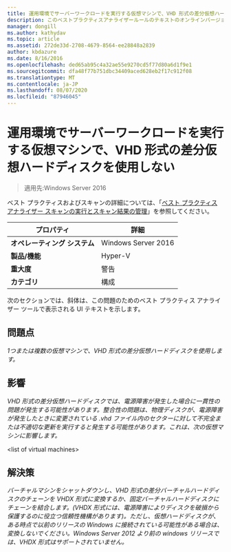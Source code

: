 ```yaml
---
title: 運用環境でサーバーワークロードを実行する仮想マシンで、VHD 形式の差分仮想ハードディスクを使用しない
description: このベストプラクティスアナライザールールのテキストのオンラインバージョン。
manager: dongill
ms.author: kathydav
ms.topic: article
ms.assetid: 272de33d-2708-4679-8564-ee28848a2839
author: kbdazure
ms.date: 8/16/2016
ms.openlocfilehash: ded65ab95c4a32ae55e9270cd5f77d80a6d1f9e1
ms.sourcegitcommit: dfa48f77b751dbc34409aced628eb2f17c912f08
ms.translationtype: MT
ms.contentlocale: ja-JP
ms.lasthandoff: 08/07/2020
ms.locfileid: "87946045"
---
```

# <a name="avoid-using-vhd-format-differencing-virtual-hard-disks-on-virtual-machines-that-run-server-workloads-in-a-production-environment"></a>運用環境でサーバーワークロードを実行する仮想マシンで、VHD 形式の差分仮想ハードディスクを使用しない

>適用先:Windows Server 2016

ベスト プラクティスおよびスキャンの詳細については、「[ベスト プラクティス アナライザー スキャンの実行とスキャン結果の管理](https://go.microsoft.com/fwlink/p/?LinkID=223177)」を参照してください。

|プロパティ|詳細|
|-|-|
|**オペレーティング システム**|Windows Server 2016|
|**製品/機能**|Hyper-V|
|**重大度**|警告|
|**カテゴリ**|構成|

次のセクションでは、斜体は、この問題のためのベスト プラクティス アナライザー ツールで表示される UI テキストを示します。

## <a name="issue"></a>**問題点**
*1つまたは複数の仮想マシンで、VHD 形式の差分仮想ハードディスクを使用します。*

## <a name="impact"></a>**影響**
*VHD 形式の差分仮想ハードディスクでは、電源障害が発生した場合に一貫性の問題が発生する可能性があります。整合性の問題は、物理ディスクが、電源障害が発生したときに変更されている .vhd ファイル内のセクターに対して不完全または不適切な更新を実行すると発生する可能性があります。これは、次の仮想マシンに影響します。*

\<list of virtual machines>

## <a name="resolution"></a>**解決策**
*バーチャルマシンをシャットダウンし、VHD 形式の差分バーチャルハードディスクのチェーンを VHDX 形式に変換するか、固定バーチャルハードディスクにチェーンを結合します。(VHDX 形式には、電源障害によりディスクを破損から保護するのに役立つ信頼性機構があります)。ただし、仮想ハードディスクが、ある時点で以前のリリースの Windows に接続されている可能性がある場合は、変換しないでください。Windows Server 2012 より前の windows リリースでは、VHDX 形式はサポートされていません。*



